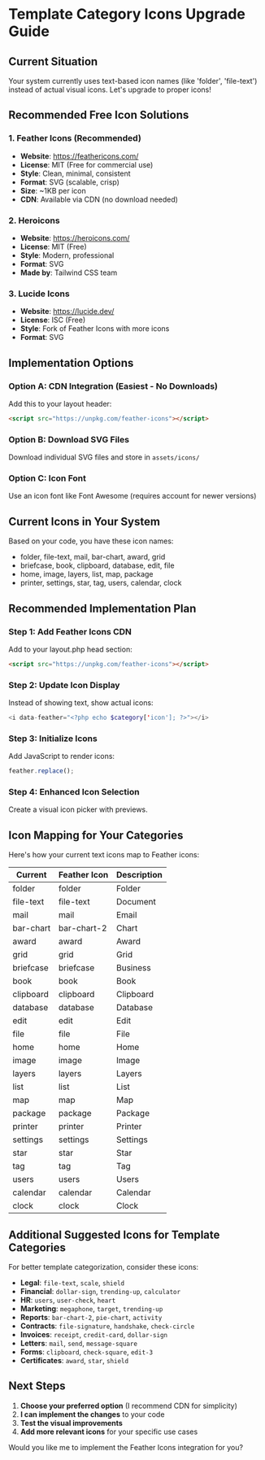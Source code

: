 # Template Category Icons Upgrade Guide

## Current Situation
Your system currently uses text-based icon names (like 'folder', 'file-text') instead of actual visual icons. Let's upgrade to proper icons!

## Recommended Free Icon Solutions

### 1. **Feather Icons** (Recommended)
- **Website**: https://feathericons.com/
- **License**: MIT (Free for commercial use)
- **Style**: Clean, minimal, consistent
- **Format**: SVG (scalable, crisp)
- **Size**: ~1KB per icon
- **CDN**: Available via CDN (no download needed)

### 2. **Heroicons**
- **Website**: https://heroicons.com/
- **License**: MIT (Free)
- **Style**: Modern, professional
- **Format**: SVG
- **Made by**: Tailwind CSS team

### 3. **Lucide Icons**
- **Website**: https://lucide.dev/
- **License**: ISC (Free)
- **Style**: Fork of Feather Icons with more icons
- **Format**: SVG

## Implementation Options

### Option A: CDN Integration (Easiest - No Downloads)
Add this to your layout header:
```html
<script src="https://unpkg.com/feather-icons"></script>
```

### Option B: Download SVG Files
Download individual SVG files and store in `assets/icons/`

### Option C: Icon Font
Use an icon font like Font Awesome (requires account for newer versions)

## Current Icons in Your System
Based on your code, you have these icon names:
- folder, file-text, mail, bar-chart, award, grid
- briefcase, book, clipboard, database, edit, file
- home, image, layers, list, map, package
- printer, settings, star, tag, users, calendar, clock

## Recommended Implementation Plan

### Step 1: Add Feather Icons CDN
Add to your layout.php head section:
```html
<script src="https://unpkg.com/feather-icons"></script>
```

### Step 2: Update Icon Display
Instead of showing text, show actual icons:
```php
<i data-feather="<?php echo $category['icon']; ?>"></i>
```

### Step 3: Initialize Icons
Add JavaScript to render icons:
```javascript
feather.replace();
```

### Step 4: Enhanced Icon Selection
Create a visual icon picker with previews.

## Icon Mapping for Your Categories

Here's how your current text icons map to Feather icons:

| Current | Feather Icon | Description |
|---------|--------------|-------------|
| folder | folder | Folder |
| file-text | file-text | Document |
| mail | mail | Email |
| bar-chart | bar-chart-2 | Chart |
| award | award | Award |
| grid | grid | Grid |
| briefcase | briefcase | Business |
| book | book | Book |
| clipboard | clipboard | Clipboard |
| database | database | Database |
| edit | edit | Edit |
| file | file | File |
| home | home | Home |
| image | image | Image |
| layers | layers | Layers |
| list | list | List |
| map | map | Map |
| package | package | Package |
| printer | printer | Printer |
| settings | settings | Settings |
| star | star | Star |
| tag | tag | Tag |
| users | users | Users |
| calendar | calendar | Calendar |
| clock | clock | Clock |

## Additional Suggested Icons for Template Categories

For better template categorization, consider these icons:
- **Legal**: `file-text`, `scale`, `shield`
- **Financial**: `dollar-sign`, `trending-up`, `calculator`
- **HR**: `users`, `user-check`, `heart`
- **Marketing**: `megaphone`, `target`, `trending-up`
- **Reports**: `bar-chart-2`, `pie-chart`, `activity`
- **Contracts**: `file-signature`, `handshake`, `check-circle`
- **Invoices**: `receipt`, `credit-card`, `dollar-sign`
- **Letters**: `mail`, `send`, `message-square`
- **Forms**: `clipboard`, `check-square`, `edit-3`
- **Certificates**: `award`, `star`, `shield`

## Next Steps

1. **Choose your preferred option** (I recommend CDN for simplicity)
2. **I can implement the changes** to your code
3. **Test the visual improvements**
4. **Add more relevant icons** for your specific use cases

Would you like me to implement the Feather Icons integration for you?
